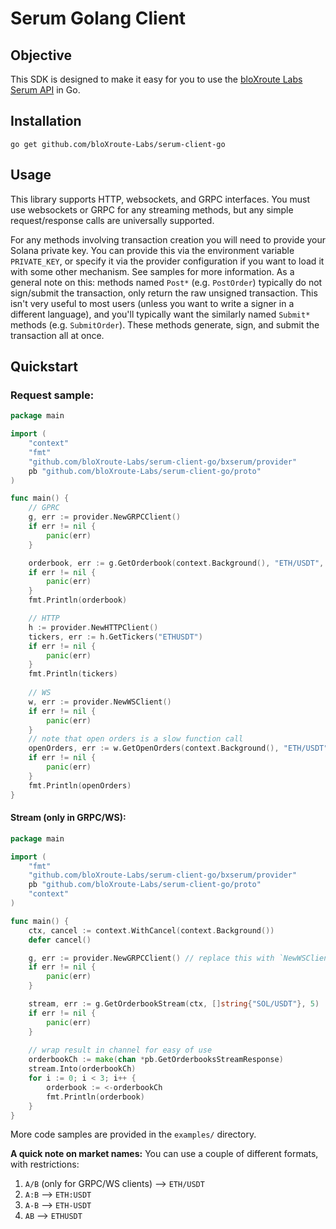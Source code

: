 # Serum Golang Client

## Objective
This SDK is designed to make it easy for you to use the [bloXroute Labs Serum API](https://github.com/bloXroute-Labs/serum-api)
in Go. 

## Installation
```
go get github.com/bloXroute-Labs/serum-client-go
```

## Usage

This library supports HTTP, websockets, and GRPC interfaces. You must use websockets or GRPC for any streaming methods, 
but any simple request/response calls are universally supported.

For any methods involving transaction creation you will need to provide your Solana private key. You can provide this 
via the environment variable `PRIVATE_KEY`, or specify it via the provider configuration if you want to load it with
some other mechanism. See samples for more information. As a general note on this: methods named `Post*` (e.g. 
`PostOrder`) typically do not sign/submit the transaction, only return the raw unsigned transaction. This isn't 
very useful to most users (unless you want to write a signer in a different language), and you'll typically want the 
similarly named `Submit*` methods (e.g. `SubmitOrder`). These methods generate, sign, and submit the
transaction all at once.


## Quickstart

### Request sample:

```go
package main

import (
	"context"
	"fmt"
	"github.com/bloXroute-Labs/serum-client-go/bxserum/provider"
	pb "github.com/bloXroute-Labs/serum-client-go/proto"
)

func main() {
	// GPRC
	g, err := provider.NewGRPCClient()
	if err != nil {
		panic(err)
	}

	orderbook, err := g.GetOrderbook(context.Background(), "ETH/USDT", 5) // in this case limit to 5 bids and asks. 0 for no limit
	if err != nil {
		panic(err)
	}
	fmt.Println(orderbook)

	// HTTP
	h := provider.NewHTTPClient()
	tickers, err := h.GetTickers("ETHUSDT")
	if err != nil {
		panic(err)
	}
	fmt.Println(tickers)
	
	// WS
	w, err := provider.NewWSClient()
	if err != nil {
		panic(err)
	}
	// note that open orders is a slow function call
	openOrders, err := w.GetOpenOrders(context.Background(), "ETH/USDT", "4raJjCwLLqw8TciQXYruDEF4YhDkGwoEnwnAdwJSjcgv", "")
	if err != nil {
		panic(err)
	}
	fmt.Println(openOrders)
}

```
#### Stream (only in GRPC/WS):

```go
package main

import (
	"fmt"
	"github.com/bloXroute-Labs/serum-client-go/bxserum/provider"
	pb "github.com/bloXroute-Labs/serum-client-go/proto"
	"context"
)

func main() {
	ctx, cancel := context.WithCancel(context.Background())
	defer cancel()

	g, err := provider.NewGRPCClient() // replace this with `NewWSClient()` to use WebSockets
	if err != nil {
		panic(err)
	}

	stream, err := g.GetOrderbookStream(ctx, []string{"SOL/USDT"}, 5)
	if err != nil {
		panic(err)
	}
	
	// wrap result in channel for easy of use
	orderbookCh := make(chan *pb.GetOrderbooksStreamResponse)
	stream.Into(orderbookCh)
	for i := 0; i < 3; i++ {
		orderbook := <-orderbookCh
		fmt.Println(orderbook)
	}
}
```

More code samples are provided in the `examples/` directory.

**A quick note on market names:**
You can use a couple of different formats, with restrictions: 
1. `A/B` (only for GRPC/WS clients) --> `ETH/USDT`
2. `A:B` --> `ETH:USDT`
3. `A-B` --> `ETH-USDT`
4. `AB` --> `ETHUSDT`
